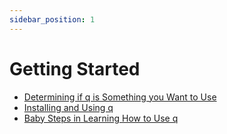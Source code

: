 ```yaml
---
sidebar_position: 1
---
```


# Getting Started

- [Determining if q is Something you Want to Use](IsQSomethingIWantToUse)
- [Installing and Using q](Installation)
- [Baby Steps in Learning How to Use q](Basics)